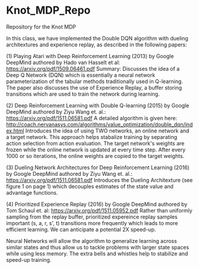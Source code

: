 # Knot_MDP_Repo
Repository for the Knot MDP

In this class, we have implemented the Double DQN algorithm with dueling architextures and experience replay, as described in the following papers:
 
(1) Playing Atari with Deep Reinforcement Learning (2013)
by Google DeepMind authored by Hado van Hasselt et al: https://arxiv.org/pdf/1509.06461.pdf
Summary: Discusses the idea of a Deep Q Network (DQN) which is essentially a neural network parameterization of the tabular methods traditionally used in Q-learning. The paper also discusses the use of Experience Replay, a buffer storing transitions which are used to train the network during learning.
 
(2) Deep Reinforcement Learning with Double Q-learning (2015)
by Google DeepMind authored by Ziyu Wang et. al.: https://arxiv.org/pdf/1511.06581.pdf
A detailed algorithm is given here: http://coach.nervanasys.com/algorithms/value_optimization/double_dqn/index.html
Introduces the idea of using TWO networks, an online network and a target network. 
This approach helps stabalize training by separating action selection from action 
evaluation. The target network's weights are frozen while the online network is updated 
at every time step. After every 1000 or so iterations, the online weights are copied to 
the target weights.
 
(3) Dueling Network Architectures for Deep Reinforcement Learning (2016)
by Google DeepMind authored by Ziyu Wang et. al.: https://arxiv.org/pdf/1511.06581.pdf
Introduces the Dueling Architexture (see figure 1 on page 1) which decouples estimates
of the state value and advantage functions.
 
(4) Prioritized Experience Replay (2016)
by Google DeepMind authored by Tom Schaul et. al: https://arxiv.org/pdf/1511.05952.pdf
Rather than uniformly sampling from the replay buffer, prioritized expereince replay 
samples important (s, a, r, s', t) transitions more frequently which leads to more 
efficient learning. We can anticipate a potential 2X speed-up.
 
 
Neural Networks will allow the algorithm to generalize learning across similar
states and thus allow us to tackle problems with larger state spaces while using
less memory. The extra bells and whistles help to stabilize and speed-up training.
